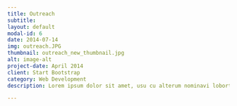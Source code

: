 ```yaml
---
title: Outreach
subtitle:
layout: default
modal-id: 6
date: 2014-07-14
img: outreach.JPG
thumbnail: outreach_new_thumbnail.jpg
alt: image-alt
project-date: April 2014
client: Start Bootstrap
category: Web Development
description: Lorem ipsum dolor sit amet, usu cu alterum nominavi lobortis. At duo novum diceret. Tantas apeirian vix et, usu sanctus postulant inciderint ut, populo diceret necessitatibus in vim. Cu eum dicam feugiat noluisse.

---
```



